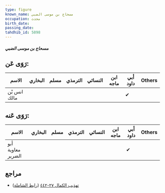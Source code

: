 ```yaml
---
type: figure
known_name: مسحاج بن موسى الضبي
occupation: محدث
birth_date:
passing_date:
tahdhib_id: 5898
---
```

##### مسحاج بن موسى الضبي

## رَوَى عَن:
| الاسم        | البخاري | مسلم | الترمذي | النسائي | ابن ماجه | أبي داود | Others |
| ------------ | ------- | ---- | ------- | ------- | -------- | -------- | ------ |
| انس بْن مالك |         |      |         |         |          | ✔        |        |
## رَوَى عَنه:
| الاسم             | البخاري | مسلم | الترمذي | النسائي | ابن ماجه | أبي داود | Others |
| ----------------- | ------- | ---- | ------- | ------- | -------- | -------- | ------ |
| أبو معاوية الضرير |         |      |         |         |          | ✔        |        |
## مراجع
- [تهذيب الكمال ٢٧-٤٤٢](obsidian://open?vault=Tahdhib-al-Kamal&file=Figures/٥٨٩٨-مسحاج%20بن%20موسى%20الضبي) ([رابط الشاملة](https://shamela.ws/book/3722/14831))
